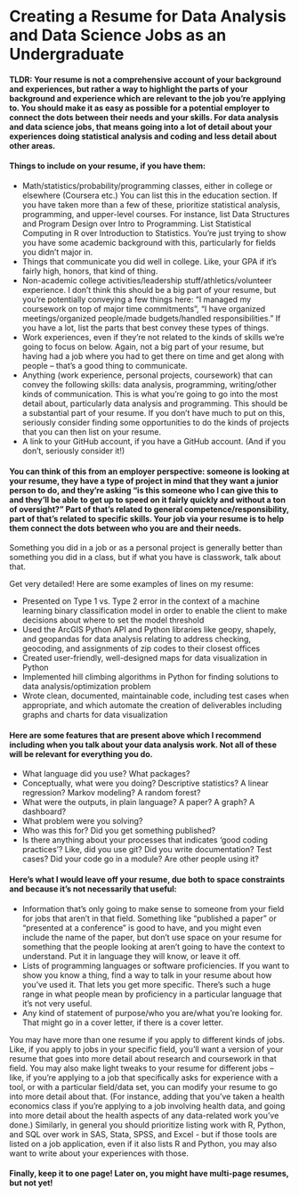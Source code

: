 # **Creating a Resume for Data Analysis and Data Science Jobs as an Undergraduate**

#### **TLDR: Your resume is not a comprehensive account of your background and experiences, but rather a way to highlight the parts of your background and experience which are relevant to the job you’re applying to. You should make it as easy as possible for a potential employer to connect the dots between their needs and your skills. For data analysis and data science jobs, that means going into a lot of detail about your experiences doing statistical analysis and coding and less detail about other areas.**

#### Things to include on your resume, if you have them:

* Math/statistics/probability/programming classes, either in college or elsewhere (Coursera etc.) You can list this in the education section. If you have taken more than a few of these, prioritize statistical analysis, programming, and upper-level courses. For instance, list Data Structures and Program Design over Intro to Programming. List Statistical Computing in R over Introduction to Statistics. You’re just trying to show you have some academic background with this, particularly for fields you didn’t major in.
* Things that communicate you did well in college. Like, your GPA if it’s fairly high, honors, that kind of thing.
* Non-academic college activities/leadership stuff/athletics/volunteer experience. I don’t think this should be a big part of your resume, but you’re potentially conveying a few things here: “I managed my coursework on top of major time commitments”, “I have organized meetings/organized people/made budgets/handled responsibilities.” If you have a lot, list the parts that best convey these types of things. 
* Work experiences, even if they’re not related to the kinds of skills we’re going to focus on below. Again, not a big part of your resume, but having had a job where you had to get there on time and get along with people – that’s a good thing to communicate.
* Anything (work experience, personal projects, coursework) that can convey the following skills: data analysis, programming, writing/other kinds of communication. This is what you’re going to go into the most detail about, particularly data analysis and programming. This should be a substantial part of your resume. If you don’t have much to put on this, seriously consider finding some opportunities to do the kinds of projects that you can then list on your resume.
* A link to your GitHub account, if you have a GitHub account. (And if you don’t, seriously consider it!)

#### You can think of this from an employer perspective: someone is looking at your resume, they have a type of project in mind that they want a junior person to do, and they’re asking “is this someone who I can give this to and they’ll be able to get up to speed on it fairly quickly and without a ton of oversight?” Part of that’s related to general competence/responsibility, part of that’s related to specific skills. Your job via your resume is to help them connect the dots between who you are and their needs. 

Something you did in a job or as a personal project is generally better than something you did in a class, but if what you have is classwork, talk about that.

Get very detailed! Here are some examples of lines on my resume:

* Presented on Type 1 vs. Type 2 error in the context of a machine learning binary classification model in order to enable the client to make decisions about where to set the model threshold
* Used the ArcGIS Python API and Python libraries like geopy, shapely, and geopandas for data analysis relating to address checking, geocoding, and assignments of zip codes to their closest offices
* Created user-friendly, well-designed maps for data visualization in Python
* Implemented hill climbing algorithms in Python for finding solutions to data analysis/optimization problem
* Wrote clean, documented, maintainable code, including test cases when appropriate, and which automate the creation of deliverables including graphs and charts for data visualization

#### Here are some features that are present above which I recommend including when you talk about your data analysis work. Not all of these will be relevant for everything you do.

* What language did you use? What packages?
* Conceptually, what were you doing? Descriptive statistics? A linear regression? Markov modeling? A random forest?
* What were the outputs, in plain language? A paper? A graph? A dashboard?
* What problem were you solving?
* Who was this for? Did you get something published? 
* Is there anything about your processes that indicates ‘good coding practices’? Like, did you use git?  Did you write documentation? Test cases? Did your code go in a module? Are other people using it?

#### Here’s what I would leave off your resume, due both to space constraints and because it’s not necessarily that useful:

* Information that’s only going to make sense to someone from your field for jobs that aren’t in that field. Something like “published a paper” or “presented at a conference” is good to have, and you might even include the name of the paper, but don’t use space on your resume for something that the people looking at aren’t going to have the context to understand. Put it in language they will know, or leave it off.
* Lists of programming languages or software proficiencies. If you want to show you know a thing, find a way to talk in your resume about how you’ve used it. That lets you get more specific. There’s such a huge range in what people mean by proficiency in a particular language that it’s not very useful.
* Any kind of statement of purpose/who you are/what you’re looking for. That might go in a cover letter, if there is a cover letter.

You may have more than one resume if you apply to different kinds of jobs. Like, if you apply to jobs in your specific field, you’ll want a version of your resume that goes into more detail about research and coursework in that field. You may also make light tweaks to your resume for different jobs – like, if you’re applying to a job that specifically asks for experience with a tool, or with a particular field/data set, you can modify your resume to go into more detail about that. (For instance, adding that you’ve taken a health economics class if you’re applying to a job involving health data, and going into more detail about the health aspects of any data-related work you’ve done.) Similarly, in general you should prioritize listing work with R, Python, and SQL over work in SAS, Stata, SPSS, and Excel - but if those tools are listed on a job application, even if it also lists R and Python, you may also want to write about your experiences with those. 

#### Finally, keep it to one page! Later on, you might have multi-page resumes, but not yet! 

